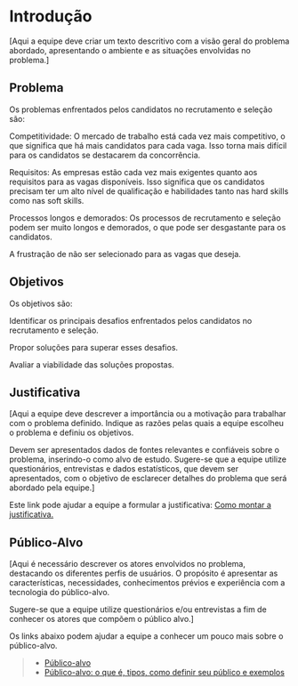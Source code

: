# Introdução

[Aqui a equipe deve criar um texto descritivo com a visão geral do problema abordado, apresentando o ambiente e as situações envolvidas no problema.]

## Problema
Os problemas enfrentados pelos candidatos no recrutamento e seleção são: 

Competitividade: O mercado de trabalho está cada vez mais competitivo, o que significa que há mais candidatos para cada vaga. Isso torna mais difícil para os candidatos se destacarem da concorrência. 

Requisitos: As empresas estão cada vez mais exigentes quanto aos requisitos para as vagas disponíveis. Isso significa que os candidatos precisam ter um alto nível de qualificação e habilidades tanto nas hard skills como nas soft skills.  

Processos longos e demorados: Os processos de recrutamento e seleção podem ser muito longos e demorados, o que pode ser desgastante para os candidatos. 

A frustração de não ser selecionado para as vagas que deseja. 


## Objetivos

Os objetivos são: 

Identificar os principais desafios enfrentados pelos candidatos no recrutamento e seleção. 

Propor soluções para superar esses desafios. 

Avaliar a viabilidade das soluções propostas. 

## Justificativa

[Aqui a equipe deve descrever a importância ou a motivação para trabalhar com o problema definido. Indique as razões pelas quais a equipe escolheu o problema e definiu os objetivos.

Devem ser apresentados dados de fontes relevantes e confiáveis sobre o problema, inserindo-o como alvo de estudo. Sugere-se que a equipe utilize questionários, entrevistas e dados estatísticos, que devem ser apresentados, com o objetivo de esclarecer detalhes do problema que será abordado pela equipe.]

Este link pode ajudar a equipe a formular a justificativa: [Como montar a justificativa.](https://guiadamonografia.com.br/como-montar-justificativa-do-tcc/)

## Público-Alvo

[Aqui é necessário descrever os atores envolvidos no problema, destacando os diferentes perfis de usuários. O propósito é apresentar as características, necessidades, conhecimentos prévios e experiência com a tecnologia do público-alvo.

Sugere-se que a equipe utilize questionários e/ou entrevistas a fim de conhecer os atores que compõem o público alvo.]

Os links abaixo podem ajudar a equipe a conhecer um pouco mais sobre o público-alvo. 

> - [Público-alvo](https://blog.hotmart.com/pt-br/publico-alvo/)
> - [Público-alvo: o que é, tipos, como definir seu público e exemplos](https://klickpages.com.br/blog/publico-alvo-o-que-e/)

